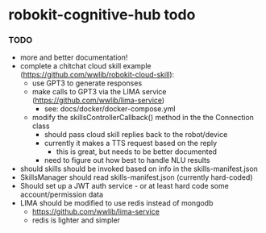 # robokit-cognitive-hub todo

### TODO

- more and better documentation!
- complete a chitchat cloud skill example (https://github.com/wwlib/robokit-cloud-skill):
    - use GPT3 to generate responses
    - make calls to GPT3 via the LIMA service (https://github.com/wwlib/lima-service)
        - see: docs/docker/docker-compose.yml
    - modify the skillsControllerCallback() method in the the Connection class
        - should pass cloud skill replies back to the robot/device
        - currently it makes a TTS request based on the reply
            - this is great, but needs to be better documented
        - need to figure out how best to handle NLU results
- should skills should be invoked based on info in the skills-manifest.json
- SkillsManager should read skills-manifest.json (currently hard-coded)
- Should set up a JWT auth service - or at least hard code some account/permission data
- LIMA should be modified to use redis instead of mongodb
    - https://github.com/wwlib/lima-service
    - redis is lighter and simpler
